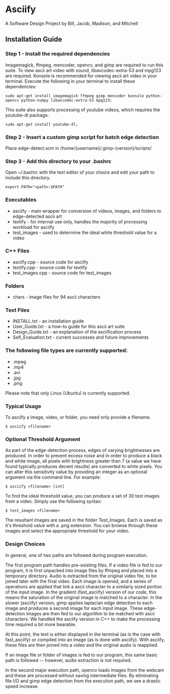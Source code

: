 Asciify
=============
A Software Design Project by Bill, Jacob, Madison, and Mitchell

Installation Guide
------------------

### Step 1 - Install the required dependencies

Imagemagick, ffmpeg, mencoder, opencv, and gimp are required to run this suite.
To view ascii art video with sound, libavcodec-extra-53 and mpg123 are required.
Konsole is recommended for viewing ascii art video in your terminal.
Execute the following in your terminal to install these dependencies:

```
sudo apt-get install imagemagick ffmpeg gimp mencoder konsole python-opencv python-numpy libavcodec-extra-53 mpg123;
```

This suite also supports processing of youtube videos, which requires the youtube-dl package.
```
sudo apt-get install youtube-dl;
```

### Step 2 - Insert a custom gimp script for batch edge detection

Place edge-detect.scm in /home/{username}/.gimp-{version}/scripts/


### Step 3 - Add this directory to your .bashrc

Open ~/.bashrc with the text editor of your choice and edit your
path to include this directory.

```
export PATH="<path>:$PATH"
```

### Executables

- asciify - main wrapper for conversion of videos, images, and folders to edge-detected ascii art
- textify - for internal use only, handles the majority of processing workload for asciify
- test_images - used to determine the ideal white threshold value for a video

### C++ Files

- asciify.cpp - source code for asciify
- textify.cpp - source code for textify
- test_images.cpp - source code for test_images

### Folders

- chars - image files for 94 ascii characters

### Text Files

- INSTALL.txt - an installation guide
- User_Guide.txt - a how-to guide for this ascii art suite
- Design_Guide.txt - an explanation of the asciification process
- Self_Evaluation.txt - current successes and future improvements

### The following file types are currently supported:

- .mpeg
- .mp4
- .avi
- .jpg
- .png

Please note that only Linux (Ubuntu) is currently supported.

### Typical Usage

To asciify a image, video, or folder, you need only provide a filename.

```
$ asciify <filename>
```


### Optional Threshold Argument

As part of the edge-detection process, edges of varying brightnesses are produced.
In order to prevent excess noise and in order to produce a black and white image,
all pixels with brightness greater than 7 (a value we have found typically produces
decent results) are converted to white pixels.  You can alter this sensitivity value
by providing an integer as an optional argument via the command line.  For example:

```
$ asciify <filename> [int]
```

To find the ideal threshold value, you can produce a set of 30 test images from a video.
Simply use the following syntax:

```
$ test_images <filename>
```

The resultant images are saved in the folder Test_Images.  Each is saved as it's
threshold value with a .png extension.  You can browse through these images and
select the appropriate threshold for your video.


### Design Choices


In general, one of two paths are followed during program execution.

The first program path handles pre-existing files. If a video file is fed to our program,
it is first unpacked into image files by ffmpeg and placed into a temporary directory.
Audio is extracted from the original video file, to be joined later with the final video.
Each image is opened, and a series of operations are applied that link a ascii character
to a similarly sized portion of the input image.  In the gradient (fast_asciify) version of
our code, this means the saturation of the original image is matched to a character.
In the slower (asciify) version, gimp applies laplacian edge detection to each image
and produces a second image for each input image.  These edge-detection images are then
fed to our algorithm to be matched with ascii characters.  We handled the asciify version
in C++ to make the processing time required a bit more bearable.

At this point, the text is either displayed in the terminal (as is the case with
fast_asciify) or compiled into an image (as is done with asciify).  With asciify, these
files are then joined into a video and the original audio is reapplied.

If an image file or folder of images is fed to our program, this same basic path is
followed -- however, audio extraction is not required.

In the second major execution path, opencv loads images from the webcam and these
are processed without saving intermediate files.  By eliminating file I/O and gimp
edge detection from the execution path, we see a drastic speed increase.



